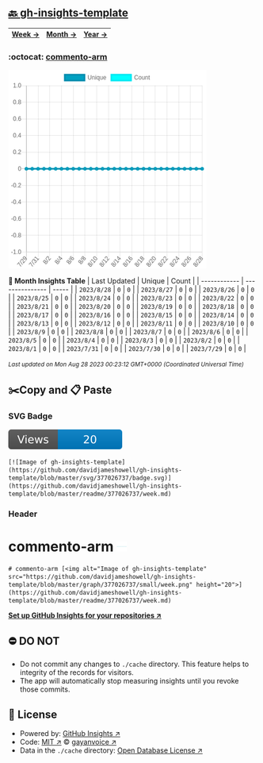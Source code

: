 ## [🔙 gh-insights-template](https://github.com/davidjameshowell/gh-insights-template)
| [**Week →**](https://github.com/davidjameshowell/gh-insights-template/blob/master/readme/377026737/week.md) | [**Month →**](https://github.com/davidjameshowell/gh-insights-template/blob/master/readme/377026737/month.md) | [**Year →**](https://github.com/davidjameshowell/gh-insights-template/blob/master/readme/377026737/year.md) |
 | ------------ | --------------- | ----- |

### :octocat: [commento-arm](https://github.com/davidjameshowell/commento-arm)
![Image of gh-insights-template](https://github.com/davidjameshowell/gh-insights-template/blob/master/graph/377026737/large/month.png)

**:calendar: Month Insights Table**
| Last Updated | Unique | Count |
 | ------------ | --------------- | ----- |
 | `2023/8/28` |  `0` | `0` |
 | `2023/8/27` |  `0` | `0` |
 | `2023/8/26` |  `0` | `0` |
 | `2023/8/25` |  `0` | `0` |
 | `2023/8/24` |  `0` | `0` |
 | `2023/8/23` |  `0` | `0` |
 | `2023/8/22` |  `0` | `0` |
 | `2023/8/21` |  `0` | `0` |
 | `2023/8/20` |  `0` | `0` |
 | `2023/8/19` |  `0` | `0` |
 | `2023/8/18` |  `0` | `0` |
 | `2023/8/17` |  `0` | `0` |
 | `2023/8/16` |  `0` | `0` |
 | `2023/8/15` |  `0` | `0` |
 | `2023/8/14` |  `0` | `0` |
 | `2023/8/13` |  `0` | `0` |
 | `2023/8/12` |  `0` | `0` |
 | `2023/8/11` |  `0` | `0` |
 | `2023/8/10` |  `0` | `0` |
 | `2023/8/9` |  `0` | `0` |
 | `2023/8/8` |  `0` | `0` |
 | `2023/8/7` |  `0` | `0` |
 | `2023/8/6` |  `0` | `0` |
 | `2023/8/5` |  `0` | `0` |
 | `2023/8/4` |  `0` | `0` |
 | `2023/8/3` |  `0` | `0` |
 | `2023/8/2` |  `0` | `0` |
 | `2023/8/1` |  `0` | `0` |
 | `2023/7/31` |  `0` | `0` |
 | `2023/7/30` |  `0` | `0` |
 | `2023/7/29` |  `0` | `0` |

<small><i>Last updated on Mon Aug 28 2023 00:23:12 GMT+0000 (Coordinated Universal Time)</i></small>

## ✂️Copy and 📋 Paste
### SVG Badge
[![Image of gh-insights-template](https://github.com/davidjameshowell/gh-insights-template/blob/master/svg/377026737/badge.svg)](https://github.com/davidjameshowell/gh-insights-template/blob/master/readme/377026737/week.md)
```readme
[![Image of gh-insights-template](https://github.com/davidjameshowell/gh-insights-template/blob/master/svg/377026737/badge.svg)](https://github.com/davidjameshowell/gh-insights-template/blob/master/readme/377026737/week.md)
```
### Header
# commento-arm [<img alt="Image of gh-insights-template" src="https://github.com/davidjameshowell/gh-insights-template/blob/master/graph/377026737/small/week.png" height="20">](https://github.com/davidjameshowell/gh-insights-template/blob/master/readme/377026737/week.md)
```readme
# commento-arm [<img alt="Image of gh-insights-template" src="https://github.com/davidjameshowell/gh-insights-template/blob/master/graph/377026737/small/week.png" height="20">](https://github.com/davidjameshowell/gh-insights-template/blob/master/readme/377026737/week.md)
```
[**Set up GitHub Insights for your repositories ↗️**](https://github.com/gayanvoice/github-insights)
## ⛔ DO NOT
- Do not commit any changes to `./cache` directory. This feature helps to integrity of the records for visitors.
- The app will automatically stop measuring insights until you revoke those commits.
## 📄 License
- Powered by: [GitHub Insights ↗️](https://github.com/gayanvoice/github-insights)
- Code: [MIT ↗️](./LICENSE) © [gayanvoice ↗️](https://github.com/gayanvoice)
- Data in the `./cache` directory: [Open Database License ↗️](https://opendatacommons.org/licenses/odbl/1-0/)